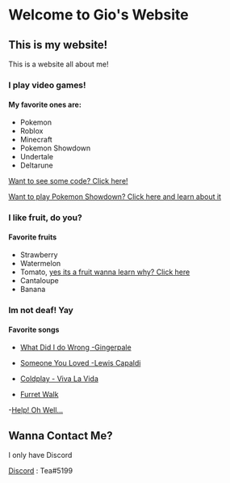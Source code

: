 # Welcome to Gio's Website
## This is my website!

This is a website all about me!

### I play video games!
#### My favorite ones are:
- Pokemon
- Roblox
- Minecraft
- Pokemon Showdown
- Undertale
- Deltarune

[Want to see some code? Click here!](https://acer1228.github.io/codeelm)

[Want to play Pokemon Showdown? Click here and learn about it](https://acer1228.github.io/show)

### I like fruit, do you?
#### Favorite fruits
- Strawberry
- Watermelon
- Tomato, [yes its a fruit wanna learn why? Click here](https://www.youtube.com/watch?v=XaKDp3ijSx0)
- Cantaloupe
- Banana

### Im not deaf! Yay
#### Favorite songs 
- [What Did I do Wrong -Gingerpale](https://www.youtube.com/watch?v=iNYe2x018uI)

- [Someone You Loved -Lewis Capaldi ](https://www.youtube.com/watch?v=bCuhuePlP8o)
 
- [Coldplay - Viva La Vida](https://www.youtube.com/watch?v=dvgZkm1xWPE)

- [Furret Walk](https://www.youtube.com/watch?v=xzD0M1MXGqY)

-[Help! Oh Well...](https://www.youtube.com/watch?v=FfZil5wkZ1M)

## Wanna Contact Me?

I only have Discord

[Discord](https://discord.com/) : Tea#5199

